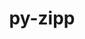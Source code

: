 ---
title: "py-zipp"
layout: cache
categories: [package, develop]
meta: {"compilers": ["gcc@=10.2.1", "gcc@=11.4.0", "oneapi@=2024.2.1"], "num_specs": 14, "num_specs_by_stack": {"developer-tools-manylinux2014": 2, "e4s-neoverse_v1": 6, "e4s-oneapi": 6, "root": 14}, "oss": ["centos7", "ubuntu22.04"], "platforms": ["linux"], "stacks": ["developer-tools-manylinux2014", "e4s-neoverse_v1", "e4s-oneapi", "root"], "targets": ["neoverse_v1", "x86_64_v3"], "versions": ["3.17.0"]}
spec_details: [{"compiler": "gcc@=11.4.0", "hash": "5glff3wowjtqobln52tu4cakwsaut5w5", "os": "ubuntu22.04", "platform": "linux", "size": "-", "stacks": ["e4s-neoverse_v1", "root"], "target": "neoverse_v1", "variants": ["build_system=python_pip"], "versions": ["3.17.0"]}, {"compiler": "oneapi@=2024.2.1", "hash": "7jvygh3cbjiituely4lqomhjl43sbj7k", "os": "ubuntu22.04", "platform": "linux", "size": "-", "stacks": ["e4s-oneapi", "root"], "target": "x86_64_v3", "variants": ["build_system=python_pip"], "versions": ["3.17.0"]}, {"compiler": "gcc@=11.4.0", "hash": "a3xs3gkvfrvdpgbk27owsf2bn2zgunpa", "os": "ubuntu22.04", "platform": "linux", "size": "-", "stacks": ["e4s-neoverse_v1", "root"], "target": "neoverse_v1", "variants": ["build_system=python_pip"], "versions": ["3.17.0"]}, {"compiler": "oneapi@=2024.2.1", "hash": "amqikwaodkxxyafibswgb22euc5v7odb", "os": "ubuntu22.04", "platform": "linux", "size": "-", "stacks": ["e4s-oneapi", "root"], "target": "x86_64_v3", "variants": ["build_system=python_pip"], "versions": ["3.17.0"]}, {"compiler": "gcc@=11.4.0", "hash": "asm4ept7w3hpr3qn2urq3r7dokwgm4m5", "os": "ubuntu22.04", "platform": "linux", "size": "-", "stacks": ["e4s-neoverse_v1", "root"], "target": "neoverse_v1", "variants": ["build_system=python_pip"], "versions": ["3.17.0"]}, {"compiler": "gcc@=11.4.0", "hash": "b2sgbkotfzuvdt5kwqaiglxjzx472zlf", "os": "ubuntu22.04", "platform": "linux", "size": "-", "stacks": ["e4s-neoverse_v1", "root"], "target": "neoverse_v1", "variants": ["build_system=python_pip"], "versions": ["3.17.0"]}, {"compiler": "oneapi@=2024.2.1", "hash": "i433lck6tddwnvaoazf4nmccawgbkphe", "os": "ubuntu22.04", "platform": "linux", "size": "-", "stacks": ["e4s-oneapi", "root"], "target": "x86_64_v3", "variants": ["build_system=python_pip"], "versions": ["3.17.0"]}, {"compiler": "gcc@=11.4.0", "hash": "i4xifghlrofqdoddbm6vrkzq4c2kg2am", "os": "ubuntu22.04", "platform": "linux", "size": "-", "stacks": ["e4s-neoverse_v1", "root"], "target": "neoverse_v1", "variants": ["build_system=python_pip"], "versions": ["3.17.0"]}, {"compiler": "oneapi@=2024.2.1", "hash": "omueee4j47dkbw23jziytlrad3ir4hhn", "os": "ubuntu22.04", "platform": "linux", "size": "-", "stacks": ["e4s-oneapi", "root"], "target": "x86_64_v3", "variants": ["build_system=python_pip"], "versions": ["3.17.0"]}, {"compiler": "gcc@=11.4.0", "hash": "qxbku5xnbg55p6gn76o6hdrhbkbg6a6f", "os": "ubuntu22.04", "platform": "linux", "size": "-", "stacks": ["e4s-neoverse_v1", "root"], "target": "neoverse_v1", "variants": ["build_system=python_pip"], "versions": ["3.17.0"]}, {"compiler": "oneapi@=2024.2.1", "hash": "rlepgbcqy4gg6abmmtsrxkgprto6znrt", "os": "ubuntu22.04", "platform": "linux", "size": "-", "stacks": ["e4s-oneapi", "root"], "target": "x86_64_v3", "variants": ["build_system=python_pip"], "versions": ["3.17.0"]}, {"compiler": "gcc@=10.2.1", "hash": "vcjvcergitzbp4thivwpkekiufkeemyu", "os": "centos7", "platform": "linux", "size": "-", "stacks": ["developer-tools-manylinux2014", "root"], "target": "x86_64_v3", "variants": ["build_system=python_pip"], "versions": ["3.17.0"]}, {"compiler": "gcc@=10.2.1", "hash": "y7jbuppiitb22a3o2uzx7rjwgponb3yo", "os": "centos7", "platform": "linux", "size": "-", "stacks": ["developer-tools-manylinux2014", "root"], "target": "x86_64_v3", "variants": ["build_system=python_pip"], "versions": ["3.17.0"]}, {"compiler": "oneapi@=2024.2.1", "hash": "ygh2z2cx5riwf4jicwrs66ahyccbh452", "os": "ubuntu22.04", "platform": "linux", "size": "-", "stacks": ["e4s-oneapi", "root"], "target": "x86_64_v3", "variants": ["build_system=python_pip"], "versions": ["3.17.0"]}]
---